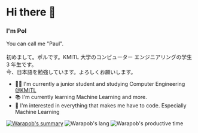 # Hi there 👋
### I'm Pol 
You can call me "Paul".
<br/>
<br/>初めまして。ポルです。KMITL 大学のコンピューター エンジニアリングの学生 3 年生です。
<br/>今、日本語を勉強しています。よろしくお願いします。
- 🧑🏻 I'm currently a junior student and studying Computer Engineering [@KMITL](https://www.kmitl.ac.th/en)
- 📚 I'm currently learning Machine Learning and more.
- 🌟 I'm interested in everything that makes me have to code. Especially Machine Learning

[![Warapob's summary](https://github-profile-summary-cards.vercel.app/api/cards/profile-details?username=Warapob&theme=github_dark)](https://github.com/vn7n24fzkq/github-profile-summary-cards-example/tree/master/profile-summary-card-output)
![Warapob's lang](https://github-profile-summary-cards.vercel.app/api/cards/repos-per-language?username=Warapob&theme=github_dark)
![Warapob's productive time](https://github-profile-summary-cards.vercel.app/api/cards/productive-time?username=Warapob&theme=github_dark)
<!--![Warapob stat](https://github-profile-summary-cards.vercel.app/api/cards/stats?username=Warapob&theme=github_dark)-->









<!--
**Palapolla/Palapolla** is a ✨ _special_ ✨ repository because its `README.md` (this file) appears on your GitHub profile.

Here are some ideas to get you started:

- 🔭 I’m currently working on ...
- 🌱 I’m currently learning ...
- 👯 I’m looking to collaborate on ...
- 🤔 I’m looking for help with ...
- 💬 Ask me about ...
- 📫 How to reach me: ...
- 😄 Pronouns: ...
- ⚡ Fun fact: ...
I'm interested in everything that makes me have to code. But, there isn't one in particular just for now.
![Alt Text](https://media1.giphy.com/media/u2pmTWUi0MXjyrMaVj/giphy.gif?cid=ecf05e47t7kx18ffud6ac45jk3myg930d5r204wru2hiefvg&rid=giphy.gif&ct=g)
-->
